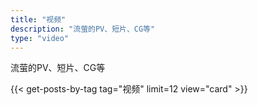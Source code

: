 ```yaml
---
title: "视频"
description: "流萤的PV、短片、CG等"
type: "video"
---
```


<p data-subtitle>流萤的PV、短片、CG等</p>

{{< get-posts-by-tag tag="视频" limit=12 view="card" >}}
